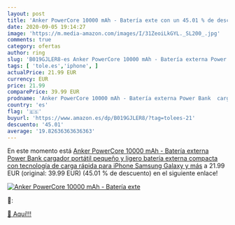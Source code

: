 ```yaml
---
layout: post
title: 'Anker PowerCore 10000 mAh - Batería exte con un 45.01 % de descuento'
date: 2020-09-05 19:14:27
image: 'https://m.media-amazon.com/images/I/31ZeoiLkGYL._SL200_.jpg'
comments: true
category: ofertas
author: ring
slug: 'B019GJLER8-es Anker PowerCore 10000 mAh - Batería externa Power Bank...'
tags: [ 'tole.es','iphone', ]
actualPrice: 21.99 EUR
currency: EUR
price: 21.99
comparePrice: 39.99 EUR
prodname: 'Anker PowerCore 10000 mAh - Batería externa Power Bank  cargador portátil pequeño y ligero  batería externa compacta con tecnología de carga rápida para iPhone  Samsung Galaxy y más'
country: 'es'
flag: '🇪🇸'
buyurl: 'https://www.amazon.es/dp/B019GJLER8/?tag=tolees-21'
descuento: '45.01'
average: '19.82636363636363'
---
```


En este momento está [Anker PowerCore 10000 mAh - Batería externa Power Bank  cargador portátil pequeño y ligero  batería externa compacta con tecnología de carga rápida para iPhone  Samsung Galaxy y más](https://www.amazon.es/dp/B019GJLER8/?tag=tolees-21) a 21.99 EUR (original: 39.99 EUR) (45.01 %  de descuento) en el siguiente enlace!

[![Anker PowerCore 10000 mAh - Batería exte](https://m.media-amazon.com/images/I/31ZeoiLkGYL._SL200_.jpg)](https://www.amazon.es/dp/B019GJLER8/?tag=tolees-21)

🔎:


[🛒 Aquí!!!](https://www.amazon.es/dp/B019GJLER8/?tag=tolees-21)
